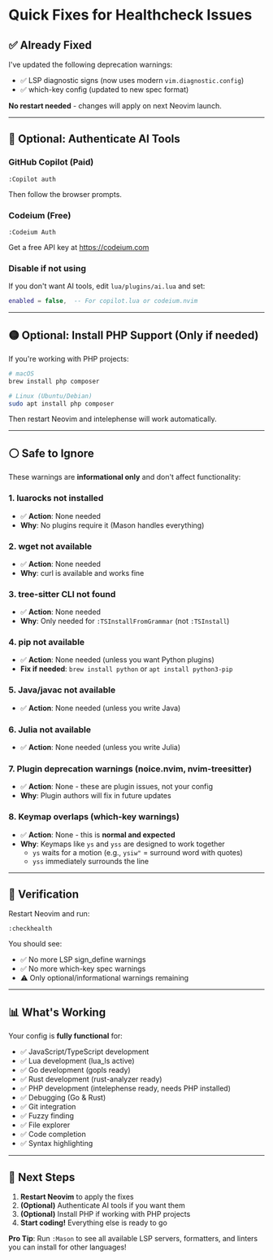 # Quick Fixes for Healthcheck Issues

## ✅ Already Fixed

I've updated the following deprecation warnings:
- ✅ LSP diagnostic signs (now uses modern `vim.diagnostic.config`)
- ✅ which-key config (updated to new spec format)

**No restart needed** - changes will apply on next Neovim launch.

---

## 🔧 Optional: Authenticate AI Tools

### GitHub Copilot (Paid)
```vim
:Copilot auth
```
Then follow the browser prompts.

### Codeium (Free)
```vim
:Codeium Auth
```
Get a free API key at https://codeium.com

### Disable if not using
If you don't want AI tools, edit `lua/plugins/ai.lua` and set:
```lua
enabled = false,  -- For copilot.lua or codeium.nvim
```

---

## 🟡 Optional: Install PHP Support (Only if needed)

If you're working with PHP projects:

```bash
# macOS
brew install php composer

# Linux (Ubuntu/Debian)
sudo apt install php composer
```

Then restart Neovim and intelephense will work automatically.

---

## ⚪ Safe to Ignore

These warnings are **informational only** and don't affect functionality:

### 1. **luarocks not installed**
- ✅ **Action**: None needed
- **Why**: No plugins require it (Mason handles everything)

### 2. **wget not available**
- ✅ **Action**: None needed
- **Why**: curl is available and works fine

### 3. **tree-sitter CLI not found**
- ✅ **Action**: None needed
- **Why**: Only needed for `:TSInstallFromGrammar` (not `:TSInstall`)

### 4. **pip not available**
- ✅ **Action**: None needed (unless you want Python plugins)
- **Fix if needed**: `brew install python` or `apt install python3-pip`

### 5. **Java/javac not available**
- ✅ **Action**: None needed (unless you write Java)

### 6. **Julia not available**
- ✅ **Action**: None needed (unless you write Julia)

### 7. **Plugin deprecation warnings** (noice.nvim, nvim-treesitter)
- ✅ **Action**: None - these are plugin issues, not your config
- **Why**: Plugin authors will fix in future updates

### 8. **Keymap overlaps** (which-key warnings)
- ✅ **Action**: None - this is **normal and expected**
- **Why**: Keymaps like `ys` and `yss` are designed to work together
  - `ys` waits for a motion (e.g., `ysiw"` = surround word with quotes)
  - `yss` immediately surrounds the line

---

## 🎯 Verification

Restart Neovim and run:
```vim
:checkhealth
```

You should see:
- ✅ No more LSP sign_define warnings
- ✅ No more which-key spec warnings
- ⚠️ Only optional/informational warnings remaining

---

## 📊 What's Working

Your config is **fully functional** for:
- ✅ JavaScript/TypeScript development
- ✅ Lua development (lua_ls active)
- ✅ Go development (gopls ready)
- ✅ Rust development (rust-analyzer ready)
- ✅ PHP development (intelephense ready, needs PHP installed)
- ✅ Debugging (Go & Rust)
- ✅ Git integration
- ✅ Fuzzy finding
- ✅ File explorer
- ✅ Code completion
- ✅ Syntax highlighting

---

## 🚀 Next Steps

1. **Restart Neovim** to apply the fixes
2. **(Optional)** Authenticate AI tools if you want them
3. **(Optional)** Install PHP if working with PHP projects
4. **Start coding!** Everything else is ready to go

**Pro Tip**: Run `:Mason` to see all available LSP servers, formatters, and linters you can install for other languages!
